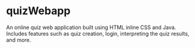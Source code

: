 # quizWebapp
An online quiz web application built using HTML inline CSS and Java. Includes features such as quiz creation, login, interpreting the quiz results, and more.
